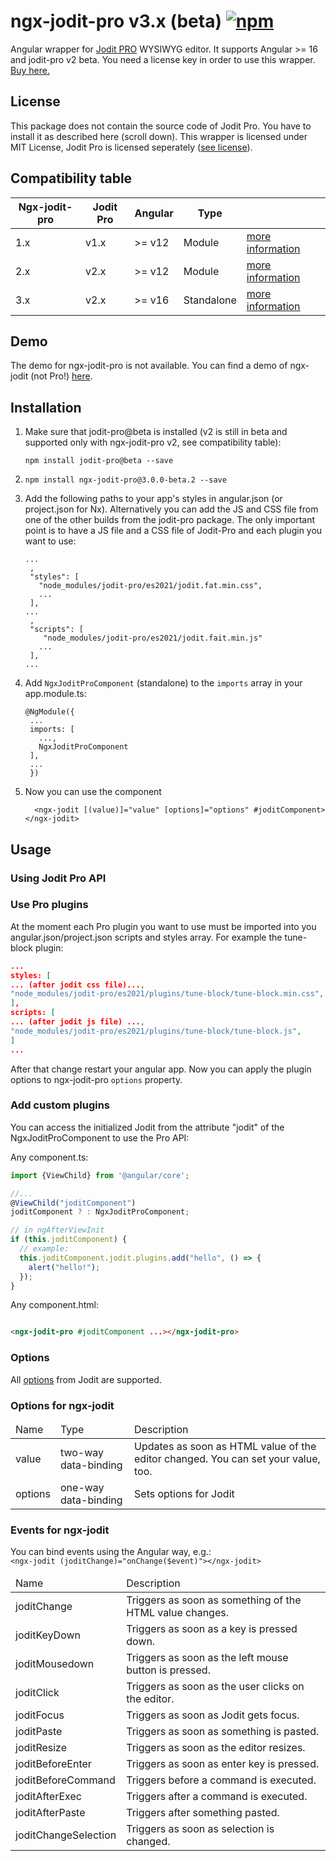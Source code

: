# ngx-jodit-pro v3.x (beta) <a href="https://www.npmjs.com/package/ngx-jodit-pro"><img alt="npm" src="https://img.shields.io/npm/v/ngx-jodit-pro"></a></h1>

Angular wrapper for <a href="https://xdsoft.net/jodit/pro/">Jodit PRO</a> WYSIWYG editor. It supports Angular >= 16 and
jodit-pro v2 beta. You need a license key in order to use this wrapper. <a href="https://xdsoft.net/jodit/pro/#compare">
Buy here.</a>

## License

This package does not contain the source code of Jodit Pro. You have to install it as described here (scroll down). This
wrapper is licensed under MIT License, Jodit Pro is licensed
seperately ([see license](https://xdsoft.net/jodit/pro/license/)).

## Compatibility table

<table>
<thead><tr><th>Ngx-jodit-pro</th><th>Jodit Pro</th><th>Angular</th><th>Type</th><th></th></tr></thead>
<tbody>
<tr>
<td>1.x</td><td>v1.x</td><td>>= v12</td><td>Module</td><td><a href="https://github.com/julianpoemp/ngx-jodit/tree/main/libs/ngx-jodit-pro/README.md">more information</a></td>
</tr>
<tr>
<td>2.x</td><td>v2.x</td><td>>= v12</td><td>Module</td><td><a href="https://github.com/julianpoemp/ngx-jodit/blob/v2.x/libs/ngx-jodit-pro/README.md">more information</a></td>
</tr>
<tr>
<td>3.x</td><td>v2.x</td><td>>= v16</td><td>Standalone</td><td><a href="https://github.com/julianpoemp/ngx-jodit/blob/v3.x/libs/ngx-jodit-pro/README.md">more information</a></td>
</tr>
</tbody>
</table>

## Demo

The demo for ngx-jodit-pro is not available. You can find a demo of ngx-jodit (not
Pro!) [here](https://julianpoemp.github.io/ngx-jodit/).

## Installation

1. Make sure that jodit-pro@beta is installed (v2 is still in beta and supported only with ngx-jodit-pro v2, see
   compatibility table):
   ```
   npm install jodit-pro@beta --save
   ```
2. ```
   npm install ngx-jodit-pro@3.0.0-beta.2 --save
   ```
  3. Add the following paths to your app's styles in angular.json (or project.json for
     Nx). Alternatively you can add the JS and CSS file from one of the other builds from the jodit-pro package. The only
     important point is to have a JS file and a CSS file of Jodit-Pro and each plugin you want to use:
     ```
     ...
      ,
      "styles": [
        "node_modules/jodit-pro/es2021/jodit.fat.min.css",
        ...
      ],
     ...
      ,
      "scripts": [
         "node_modules/jodit-pro/es2021/jodit.fait.min.js"
        ...
      ],
     ...
     ```

4. Add `NgxJoditProComponent` (standalone) to the `imports` array in your app.module.ts:
   ```
   @NgModule({
    ...
    imports: [
      ...,
      NgxJoditProComponent
    ],
    ...
    })
   ```
6. Now you can use the component

   ```angular2html
     <ngx-jodit [(value)]="value" [options]="options" #joditComponent></ngx-jodit>
   ```

## Usage

### Using Jodit Pro API

### Use Pro plugins

At the moment each Pro plugin you want to use must be imported into you angular.json/project.json scripts and styles
array. For example the tune-block plugin:

```json
...
styles: [
... (after jodit css file)...,
"node_modules/jodit-pro/es2021/plugins/tune-block/tune-block.min.css",
],
scripts: [
... (after jodit js file) ...,
"node_modules/jodit-pro/es2021/plugins/tune-block/tune-block.js",
]
...
```

After that change restart your angular app. Now you can apply the plugin options to ngx-jodit-pro `options` property.

### Add custom plugins

You can access the initialized Jodit from the attribute "jodit" of the NgxJoditProComponent to use the Pro API:

Any component.ts:

````Typescript
import {ViewChild} from '@angular/core';

//...
@ViewChild("joditComponent")
joditComponent ? : NgxJoditProComponent;

// in ngAfterViewInit
if (this.joditComponent) {
  // example:
  this.joditComponent.jodit.plugins.add("hello", () => {
    alert("hello!");
  });
}
````

Any component.html:

```HTML

<ngx-jodit-pro #joditComponent ...></ngx-jodit-pro>
```

### Options

All [options](https://xdsoft.net/jodit/docs/classes/config.Config.html) from Jodit are supported.

### Options for ngx-jodit

<table class="table table-sm table-striped table-bordered">
  <thead>
  <tr>
    <td class="fw-bold">Name</td>
    <td class="fw-bold">Type</td>
    <td class="fw-bold">Description</td>
  </tr>
  </thead>
  <tbody>
  <tr>
    <td>value</td>
    <td>two-way data-binding</td>
    <td>Updates as soon as HTML value of the editor changed. You can set your value, too.</td>
  </tr>
  <tr>
    <td>options</td>
    <td>one-way data-binding</td>
    <td>Sets options for Jodit</td>
  </tr>
  </tbody>
</table>

### Events for ngx-jodit

<p>
  You can bind events using the Angular way, e.g.:<br/><code>&lt;ngx-jodit (joditChange)="onChange($event)">&lt;/ngx-jodit></code>
</p>
<table class="table table-sm table-striped table-bordered">
  <thead>
  <tr>
    <td class="fw-bold">Name</td>
    <td class="fw-bold">Description</td>
  </tr>
  </thead>
  <tbody>
  <tr>
    <td>joditChange</td>
    <td>Triggers as soon as something of the HTML value changes.</td>
  </tr>
  <tr>
    <td>joditKeyDown</td>
    <td>Triggers as soon as a key is pressed down.</td>
  </tr>
  <tr>
    <td>joditMousedown</td>
    <td>Triggers as soon as the left mouse button is pressed.</td>
  </tr>
  <tr>
    <td>joditClick</td>
    <td>Triggers as soon as the user clicks on the editor.</td>
  </tr>
  <tr>
    <td>joditFocus</td>
    <td>Triggers as soon as Jodit gets focus.</td>
  </tr>
  <tr>
    <td>joditPaste</td>
    <td>Triggers as soon as something is pasted.</td>
  </tr>
  <tr>
    <td>joditResize</td>
    <td>Triggers as soon as the editor resizes.</td>
  </tr>
  <tr>
    <td>joditBeforeEnter</td>
    <td>Triggers as soon as enter key is pressed.</td>
  </tr>
  <tr>
    <td>joditBeforeCommand</td>
    <td>Triggers before a command is executed.</td>
  </tr>
  <tr>
    <td>joditAfterExec</td>
    <td>Triggers after a command is executed.</td>
  </tr>
  <tr>
    <td>joditAfterPaste</td>
    <td>Triggers after something pasted.</td>
  </tr>
  <tr>
    <td>joditChangeSelection</td>
    <td>Triggers as soon as selection is changed.</td>
  </tr>
  </tbody>
</table>
